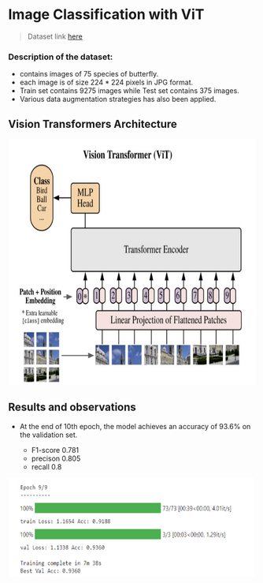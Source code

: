 # Image Classification with ViT

> Dataset link [here](https://www.kaggle.com/datasets/gpiosenka/butterfly-images40-species)
 
### Description of the dataset:
* contains images of 75 species of butterfly.
* each image is of size $224*224$ pixels in JPG format.
* Train set contains 9275 images while Test set contains 375 images.
* Various data augmentation strategies has also been applied.

## Vision Transformers Architecture
<img src="images\ViT---Vision-Transformer.jpg" alt="butterfly" width="1000" height="500">

## Results and observations
* At the end of 10th epoch, the model achieves an accuracy of 93.6% on the validation set.

    * F1-score 0.781
    * precison 0.805
    * recall 0.8

<img src="images\Butterfly dataset.png" alt="butterfly" width="500" height="200">
